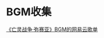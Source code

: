 # BGM收集

[《亡灵战争·弥赛亚》BGM的网易云歌单](https://y.music.163.com/m/playlist?id=7233977863&userid=571840783&creatorId=571840783)
